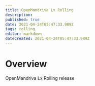 ```yaml
---
title: OpenMandriva Lx Rolling
description: 
published: true
date: 2021-04-24T05:47:33.989Z
tags: rolling
editor: markdown
dateCreated: 2021-04-24T05:47:33.989Z
---
```


# Overview
OpenMandriva Lx Rolling release